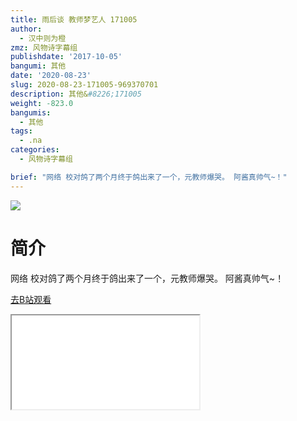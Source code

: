 ```yaml
---
title: 雨后谈 教师梦艺人 171005
author:
  - 汉中则为橙
zmz: 风物诗字幕组
publishdate: '2017-10-05'
bangumi: 其他
date: '2020-08-23'
slug: 2020-08-23-171005-969370701
description: 其他&#8226;171005
weight: -823.0
bangumis:
  - 其他
tags:
  - .na
categories:
  - 风物诗字幕组

brief: "网络 校对鸽了两个月终于鸽出来了一个，元教师爆哭。 阿酱真帅气~！"
---
```

![](https://raw.githubusercontent.com/tcgriffith/owaraisite/master/static/tmpimg/533106b81e50564f08a8c50bde569c09a6da68b7.jpg.480.jpg)
# 简介  
网络
校对鸽了两个月终于鸽出来了一个，元教师爆哭。
阿酱真帅气~！  

[去B站观看](https://www.bilibili.com/video/av969370701/)
<div class ="resp-container"><iframe class="testiframe" src="//player.bilibili.com/player.html?aid=969370701"", scrolling="no", allowfullscreen="true" > </iframe></div> 
